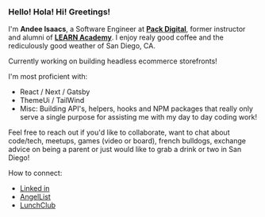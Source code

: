 ### Hello! Hola! Hi! Greetings! 

I'm **Andee Isaacs**, a Software Engineer at **[Pack Digital](https://packdigital.com/)**, former instructor and alumni of  **[LEARN Academy](https://www.learnacademy.org/)**. I enjoy realy good coffee and the rediculously good weather of San Diego, CA. 

Currently working on building headless ecommerce storefronts! 

I'm most proficient with: 
- React / Next / Gatsby
- ThemeUi / TailWind
- Misc: Building API's, helpers, hooks and NPM packages that really only serve a single purpose for assisting me with my day to day coding work! 

Feel free to reach out if you'd like to collaborate, want to chat about code/tech, meetups, games (video or board), french bulldogs, exchange advice on being a parent or just would like to grab a drink or two in San Diego!

How to connect:
- [Linked in](https://www.linkedin.com/in/andeedeanisaacs/)
- [AngelList](https://angel.co/u/andee-fonder-isaacs)
- [LunchClub](https://lunchclub.com/dp/network-strength-216b4c122cca?ref=share_link)
